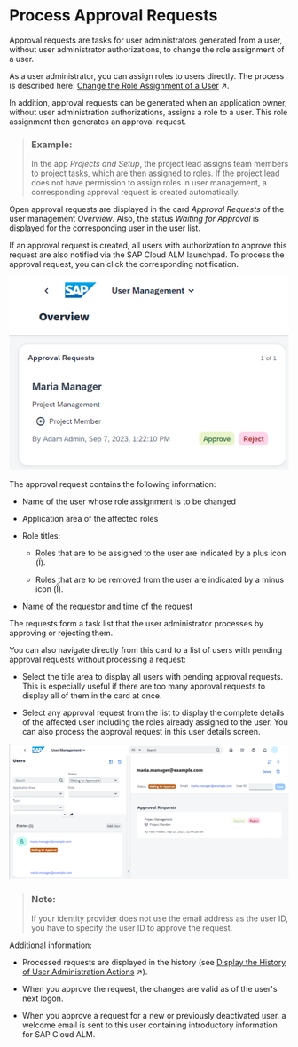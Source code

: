 <!-- loio3a0cad574216483bb9d80e3a9cf72867 -->

<link rel="stylesheet" type="text/css" href="css/sap-icons.css"/>

# Process Approval Requests

Approval requests are tasks for user administrators generated from a user, without user administrator authorizations, to change the role assignment of a user.

As a user administrator, you can assign roles to users directly. The process is described here: [Change the Role Assignment of a User](https://help.sap.com/viewer/877c96cf971648b09ee0d0a64f7f4fef/latest/en-US/63c3a1399cff436db56bbd4b709b0610.html "As a user manager, you can assign roles of different application areas to specific users.") :arrow_upper_right:.

In addition, approval requests can be generated when an application owner, without user administration authorizations, assigns a role to a user. This role assignment then generates an approval request.

> ### Example:  
> In the app *Projects and Setup*, the project lead assigns team members to project tasks, which are then assigned to roles. If the project lead does not have permission to assign roles in user management, a corresponding approval request is created automatically.

Open approval requests are displayed in the card *Approval Requests* of the user management *Overview*. Also, the status *Waiting for Approval* is displayed for the corresponding user in the user list.

If an approval request is created, all users with authorization to approve this request are also notified via the SAP Cloud ALM launchpad. To process the approval request, you can click the corresponding notification.

![](images/Screenshot_Approval_Request_1_d14c892.png)

The approval request contains the following information:

-   Name of the user whose role assignment is to be changed

-   Application area of the affected roles

-   Role titles:

    -   Roles that are to be assigned to the user are indicated by a plus icon \(<span class="SAP-icons-V5"></span>\).

    -   Roles that are to be removed from the user are indicated by a minus icon \(<span class="SAP-icons-V5"></span>\).


-   Name of the requestor and time of the request


The requests form a task list that the user administrator processes by approving or rejecting them.

You can also navigate directly from this card to a list of users with pending approval requests without processing a request:

-   Select the title area to display all users with pending approval requests. This is especially useful if there are too many approval requests to display all of them in the card at once.

-   Select any approval request from the list to display the complete details of the affected user including the roles already assigned to the user. You can also process the approval request in this user details screen.


![](images/Screenshot_Approval_Request_2_cbdb84f.png)

> ### Note:  
> If your identity provider does not use the email address as the user ID, you have to specify the user ID to approve the request.

Additional information:

-   Processed requests are displayed in the history \(see [Display the History of User Administration Actions](https://help.sap.com/viewer/877c96cf971648b09ee0d0a64f7f4fef/latest/en-US/e495d970a3b244aa82a83e0553f03b3d.html "You can display a history of user administration actions, globally or user-specific, in chronological order.") :arrow_upper_right:\).

-   When you approve the request, the changes are valid as of the user's next logon.

-   When you approve a request for a new or previously deactivated user, a welcome email is sent to this user containing introductory information for SAP Cloud ALM.


